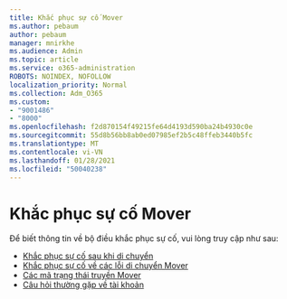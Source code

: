 ```yaml
---
title: Khắc phục sự cố Mover
ms.author: pebaum
author: pebaum
manager: mnirkhe
ms.audience: Admin
ms.topic: article
ms.service: o365-administration
ROBOTS: NOINDEX, NOFOLLOW
localization_priority: Normal
ms.collection: Adm_O365
ms.custom:
- "9001486"
- "8000"
ms.openlocfilehash: f2d870154f49215fe64d4193d590ba24b4930c0e
ms.sourcegitcommit: 55d8b56bb8ab0ed07985ef2b5c48ffeb3440b5fc
ms.translationtype: MT
ms.contentlocale: vi-VN
ms.lasthandoff: 01/28/2021
ms.locfileid: "50040238"
---
```

# <a name="mover-troubleshooting"></a>Khắc phục sự cố Mover

Để biết thông tin về bộ điều khắc phục sự cố, vui lòng truy cập như sau:

- [Khắc phục sự cố sau khi di chuyển](https://docs.microsoft.com/sharepointmigration/mover-post-migration-troubleshooting)  
- [Khắc phục sự cố về các lỗi di chuyển Mover](https://docs.microsoft.com/sharepointmigration/mover-error-faq)  
- [Các mã trạng thái truyền Mover](https://docs.microsoft.com/sharepointmigration/mover-transfer-status-codes)
- [Câu hỏi thường gặp về tài khoản](https://docs.microsoft.com/sharepointmigration/mover-account-faq)
